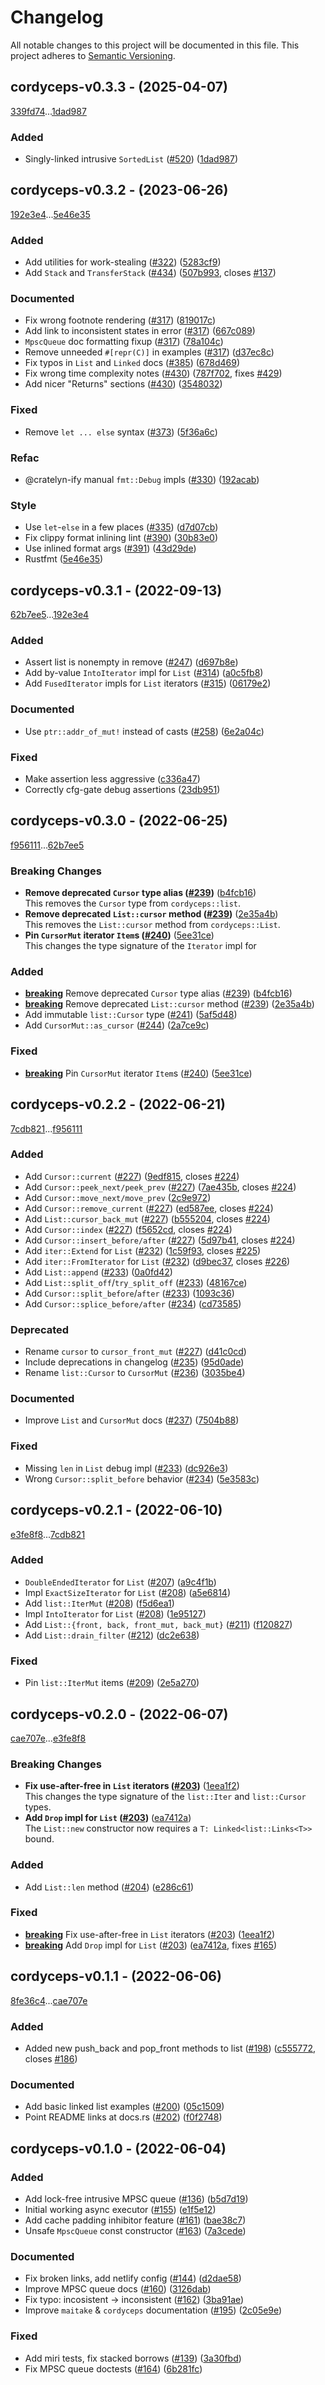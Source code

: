 # Changelog

All notable changes to this project will be documented in this file.
This project adheres to [Semantic Versioning](https://semver.org/spec/v2.0.0.html).

## cordyceps-v0.3.3 - (2025-04-07)

[339fd74](https://github.com/hawkw/mycelium/339fd745140513f802b67ec4ff9fe25987d8fae5)...[1dad987](https://github.com/hawkw/mycelium/1dad987b483078b248ac3e2e7a75f1ff2b463cc4)


### Added

- Singly-linked intrusive `SortedList` ([#520](https://github.com/hawkw/mycelium/issues/520)) ([1dad987](https://github.com/hawkw/mycelium/1dad987b483078b248ac3e2e7a75f1ff2b463cc4))

## cordyceps-v0.3.2 - (2023-06-26)

[192e3e4](https://github.com/hawkw/mycelium/192e3e4dd9794fe9c4573c9bf3602f331b291c97)...[5e46e35](https://github.com/hawkw/mycelium/5e46e35cae131d5f60f527e6659dc53b18e30ebb)


### Added

- Add utilities for work-stealing ([#322](https://github.com/hawkw/mycelium/issues/322)) ([5283cf9](https://github.com/hawkw/mycelium/5283cf9960f79d6c067b192449616396f89dc554))
- Add `Stack` and `TransferStack` ([#434](https://github.com/hawkw/mycelium/issues/434)) ([507b993](https://github.com/hawkw/mycelium/507b993eb50c5f83f2a43399d9e48f1b448aa297), closes [#137](https://github.com/hawkw/mycelium/issues/137))

### Documented

- Fix wrong footnote rendering ([#317](https://github.com/hawkw/mycelium/issues/317)) ([819017c](https://github.com/hawkw/mycelium/819017c0004b68b09dad34c5bbfdf82914fdccbe))
- Add link to inconsistent states in error ([#317](https://github.com/hawkw/mycelium/issues/317)) ([667c089](https://github.com/hawkw/mycelium/667c0894bc976ffe36eabf0967fe3395085996ad))
- `MpscQueue` doc formatting fixup ([#317](https://github.com/hawkw/mycelium/issues/317)) ([78a104c](https://github.com/hawkw/mycelium/78a104cbe29a55f054b8d2fe7b5a7293dafc7f35))
- Remove unneeded `#[repr(C)]` in examples ([#317](https://github.com/hawkw/mycelium/issues/317)) ([d37ec8c](https://github.com/hawkw/mycelium/d37ec8c2d8f968e44b07a1be708f794f5636f6d8))
- Fix typos in `List` and `Linked` docs ([#385](https://github.com/hawkw/mycelium/issues/385)) ([678d469](https://github.com/hawkw/mycelium/678d4692e7d003b9dcfa19acd65814984b3912a6))
- Fix wrong time complexity notes ([#430](https://github.com/hawkw/mycelium/issues/430)) ([787f702](https://github.com/hawkw/mycelium/787f702f8ac4d1420cc9ac27d93c0217beace937), fixes [#429](https://github.com/hawkw/mycelium/issues/429))
- Add nicer "Returns" sections ([#430](https://github.com/hawkw/mycelium/issues/430)) ([3548032](https://github.com/hawkw/mycelium/354803239df5a4af7873994f5055754e9e360d21))

### Fixed

- Remove `let ... else` syntax ([#373](https://github.com/hawkw/mycelium/issues/373)) ([5f36a6c](https://github.com/hawkw/mycelium/5f36a6cf6ef81763a927ee07f0c142c1704850a6))

### Refac

- @cratelyn-ify manual `fmt::Debug` impls ([#330](https://github.com/hawkw/mycelium/issues/330)) ([192acab](https://github.com/hawkw/mycelium/192acab3bae4d02ee11c179064d2c165131ca1af))

### Style

- Use `let`-`else` in a few places ([#335](https://github.com/hawkw/mycelium/issues/335)) ([d7d07cb](https://github.com/hawkw/mycelium/d7d07cb1afc1ce7b98f887d21badf25e23d8d9e0))
- Fix clippy format inlining lint ([#390](https://github.com/hawkw/mycelium/issues/390)) ([30b83e0](https://github.com/hawkw/mycelium/30b83e02b1cc9647f4a0a54dfccc79c727e7f1f1))
- Use inlined format args ([#391](https://github.com/hawkw/mycelium/issues/391)) ([43d29de](https://github.com/hawkw/mycelium/43d29de9d883a269389db91be9c224fdd518879a))
- Rustfmt ([5e46e35](https://github.com/hawkw/mycelium/5e46e35cae131d5f60f527e6659dc53b18e30ebb))

## cordyceps-v0.3.1 - (2022-09-13)

[62b7ee5](https://github.com/hawkw/mycelium/62b7ee5f7080d7843a0785be73977124590be526)...[192e3e4](https://github.com/hawkw/mycelium/192e3e4dd9794fe9c4573c9bf3602f331b291c97)


### Added

- Assert list is nonempty in remove ([#247](https://github.com/hawkw/mycelium/issues/247)) ([d697b8e](https://github.com/hawkw/mycelium/d697b8e3d91321a21cc7058c6b59ec78f05e4951))
- Add by-value `IntoIterator` impl for `List` ([#314](https://github.com/hawkw/mycelium/issues/314)) ([a0c5fb8](https://github.com/hawkw/mycelium/a0c5fb8d438f4250f00b449ebff231bab262d8d9))
- Add `FusedIterator` impls for `List` iterators ([#315](https://github.com/hawkw/mycelium/issues/315)) ([06179e2](https://github.com/hawkw/mycelium/06179e2855e9b91c7abbe2c15fe319ecbce1af36))

### Documented

- Use `ptr::addr_of_mut!` instead of casts ([#258](https://github.com/hawkw/mycelium/issues/258)) ([6e2a04c](https://github.com/hawkw/mycelium/6e2a04cdc4996b9b896583c7d4c12fa4fe1b190c))

### Fixed

- Make assertion less aggressive ([c336a47](https://github.com/hawkw/mycelium/c336a47b4787395516535841baaec6898155670a))
- Correctly cfg-gate debug assertions ([23db951](https://github.com/hawkw/mycelium/23db951d19cf410e07ed4c2c47ead20d2b592d21))

## cordyceps-v0.3.0 - (2022-06-25)

[f956111](https://github.com/hawkw/mycelium/f9561111fceead952261355594fa46e9027ca8dd)...[62b7ee5](https://github.com/hawkw/mycelium/62b7ee5f7080d7843a0785be73977124590be526)

### <a id = "cordyceps-v0.3.0-breaking"></a>Breaking Changes
- **Remove deprecated `Cursor` type alias ([#239](https://github.com/hawkw/mycelium/issues/239))** ([b4fcb16](b4fcb160214b2d44b5c740e4eb3c666fcd8dec3d))<br />This removes the `Cursor` type from `cordyceps::list`.
- **Remove deprecated `List::cursor` method ([#239](https://github.com/hawkw/mycelium/issues/239))** ([2e35a4b](2e35a4b82d5b5faa2ebfcefdf8a94885b32c3a99))<br />This removes the `List::cursor` method from `cordyceps::List`.
- **Pin `CursorMut` iterator `Item`s ([#240](https://github.com/hawkw/mycelium/issues/240))** ([5ee31ce](5ee31cee2312639800f27358e2ea1b41481d185e))<br />This changes the type signature of the `Iterator` impl for

### Added

- [**breaking**](#cordyceps-v0.3.0-breaking) Remove deprecated `Cursor` type alias ([#239](https://github.com/hawkw/mycelium/issues/239)) ([b4fcb16](https://github.com/hawkw/mycelium/b4fcb160214b2d44b5c740e4eb3c666fcd8dec3d))
- [**breaking**](#cordyceps-v0.3.0-breaking) Remove deprecated `List::cursor` method ([#239](https://github.com/hawkw/mycelium/issues/239)) ([2e35a4b](https://github.com/hawkw/mycelium/2e35a4b82d5b5faa2ebfcefdf8a94885b32c3a99))
- Add immutable `list::Cursor` type ([#241](https://github.com/hawkw/mycelium/issues/241)) ([5af5d48](https://github.com/hawkw/mycelium/5af5d488e431c004d7496237aac39fb0572eb137))
- Add `CursorMut::as_cursor` ([#244](https://github.com/hawkw/mycelium/issues/244)) ([2a7ce9c](https://github.com/hawkw/mycelium/2a7ce9cc2fcda1808f327253092a5e8309aa882a))

### Fixed

- [**breaking**](#cordyceps-v0.3.0-breaking) Pin `CursorMut` iterator `Item`s ([#240](https://github.com/hawkw/mycelium/issues/240)) ([5ee31ce](https://github.com/hawkw/mycelium/5ee31cee2312639800f27358e2ea1b41481d185e))

## cordyceps-v0.2.2 - (2022-06-21)

[7cdb821](https://github.com/hawkw/mycelium/7cdb82146fdddfa564d0ba78536da0b7579a63e0)...[f956111](https://github.com/hawkw/mycelium/f9561111fceead952261355594fa46e9027ca8dd)


### Added

- Add `Cursor::current` ([#227](https://github.com/hawkw/mycelium/issues/227)) ([9edf815](https://github.com/hawkw/mycelium/9edf81534f68d59e656a9ea897c1aa058dcf5d61), closes [#224](https://github.com/hawkw/mycelium/issues/224))
- Add `Cursor::peek_next/peek_prev` ([#227](https://github.com/hawkw/mycelium/issues/227)) ([7ae435b](https://github.com/hawkw/mycelium/7ae435bab55736e4282e10203ce97abec6fb8fa1), closes [#224](https://github.com/hawkw/mycelium/issues/224))
- Add `Cursor::move_next/move_prev` ([2c9e972](https://github.com/hawkw/mycelium/2c9e9720e8270716631b23eb99e06f993c064e95))
- Add `Cursor::remove_current` ([#227](https://github.com/hawkw/mycelium/issues/227)) ([ed587ee](https://github.com/hawkw/mycelium/ed587eecd0e19e83d7233a8ba33120fe89e4b4e2), closes [#224](https://github.com/hawkw/mycelium/issues/224))
- Add `List::cursor_back_mut` ([#227](https://github.com/hawkw/mycelium/issues/227)) ([b555204](https://github.com/hawkw/mycelium/b5552046a65ce017d751acde3cee54d95726cf4c), closes [#224](https://github.com/hawkw/mycelium/issues/224))
- Add `Cursor::index` ([#227](https://github.com/hawkw/mycelium/issues/227)) ([f5652cd](https://github.com/hawkw/mycelium/f5652cdd02764321aea19bf12d2a8730604159ca), closes [#224](https://github.com/hawkw/mycelium/issues/224))
- Add `Cursor::insert_before/after` ([#227](https://github.com/hawkw/mycelium/issues/227)) ([5d97b41](https://github.com/hawkw/mycelium/5d97b4193829d89d246bc20b2d50cb6daba331e0), closes [#224](https://github.com/hawkw/mycelium/issues/224))
- Add `iter::Extend` for `List` ([#232](https://github.com/hawkw/mycelium/issues/232)) ([1c59f93](https://github.com/hawkw/mycelium/1c59f93a95b0ab8a806f29e948b2a7de640b26cf), closes [#225](https://github.com/hawkw/mycelium/issues/225))
- Add `iter::FromIterator` for `List` ([#232](https://github.com/hawkw/mycelium/issues/232)) ([d9bec37](https://github.com/hawkw/mycelium/d9bec377c84e14068445523395d06b107c36d7dc), closes [#226](https://github.com/hawkw/mycelium/issues/226))
- Add `List::append` ([#233](https://github.com/hawkw/mycelium/issues/233)) ([0a0fd42](https://github.com/hawkw/mycelium/0a0fd420b0047008cc5bab0d6451054a4757ce20))
- Add `List::split_off`/`try_split_off` ([#233](https://github.com/hawkw/mycelium/issues/233)) ([48167ce](https://github.com/hawkw/mycelium/48167ce50d9b4174b4783ff32f226ff9386deb78))
- Add `Cursor::split_before`/`after` ([#233](https://github.com/hawkw/mycelium/issues/233)) ([1093c36](https://github.com/hawkw/mycelium/1093c36bc5bc9aaf46ac0041fb947431b8cad461))
- Add `Cursor::splice_before/after` ([#234](https://github.com/hawkw/mycelium/issues/234)) ([cd73585](https://github.com/hawkw/mycelium/cd735857da9e0e00bac3eb67a9e294c55df4f99c))

### Deprecated

- Rename `cursor` to `cursor_front_mut` ([#227](https://github.com/hawkw/mycelium/issues/227)) ([d41c0cd](https://github.com/hawkw/mycelium/d41c0cd98355eea687ca4d2b82e729f05546e096))
- Include deprecations in changelog ([#235](https://github.com/hawkw/mycelium/issues/235)) ([95d0ade](https://github.com/hawkw/mycelium/95d0ade3c3faed2d393d1e8d00495ad3284143d3))
- Rename `list::Cursor` to `CursorMut` ([#236](https://github.com/hawkw/mycelium/issues/236)) ([3035be4](https://github.com/hawkw/mycelium/3035be4fef6ca619c2800cd4c22ae39fbef7b4ee))

### Documented

- Improve `List` and `CursorMut` docs ([#237](https://github.com/hawkw/mycelium/issues/237)) ([7504b88](https://github.com/hawkw/mycelium/7504b88ecd97683f1e22132b2822aabcee487d1a))

### Fixed

- Missing `len` in `List` debug impl ([#233](https://github.com/hawkw/mycelium/issues/233)) ([dc926e3](https://github.com/hawkw/mycelium/dc926e39757c4e5e07b1900527541010a61c9881))
- Wrong `Cursor::split_before` behavior ([#234](https://github.com/hawkw/mycelium/issues/234)) ([5e3583c](https://github.com/hawkw/mycelium/5e3583c387ca31d7a0703908cbefe31c1b81293d))

## cordyceps-v0.2.1 - (2022-06-10)

[e3fe8f8](https://github.com/hawkw/mycelium/e3fe8f84212fa5c4ac5865d36a3cad9267c98c7c)...[7cdb821](https://github.com/hawkw/mycelium/7cdb82146fdddfa564d0ba78536da0b7579a63e0)


### Added

- `DoubleEndedIterator` for `List` ([#207](https://github.com/hawkw/mycelium/issues/207)) ([a9c4f1b](https://github.com/hawkw/mycelium/a9c4f1b0697a9fcda834d550ef6f2bc34dc14a02))
- Impl `ExactSizeIterator` for `List` ([#208](https://github.com/hawkw/mycelium/issues/208)) ([a5e6814](https://github.com/hawkw/mycelium/a5e681415d7a43f4facd5f9b89d9b36f220a3a71))
- Add `list::IterMut` ([#208](https://github.com/hawkw/mycelium/issues/208)) ([f5d6ea1](https://github.com/hawkw/mycelium/f5d6ea1e65ef4f10dc256555be0ceafba7639cb0))
- Impl `IntoIterator` for `List` ([#208](https://github.com/hawkw/mycelium/issues/208)) ([1e95127](https://github.com/hawkw/mycelium/1e9512700d9f4635eb5e704f48defb6e3cce448a))
- Add `List::{front, back, front_mut, back_mut}` ([#211](https://github.com/hawkw/mycelium/issues/211)) ([f120827](https://github.com/hawkw/mycelium/f12082763bb18b4622b8de95a31b23432b904d69))
- Add `List::drain_filter` ([#212](https://github.com/hawkw/mycelium/issues/212)) ([dc2e638](https://github.com/hawkw/mycelium/dc2e638e056e183ac6eedfa7b821393f5447ba45))

### Fixed

- Pin `list::IterMut` items ([#209](https://github.com/hawkw/mycelium/issues/209)) ([2e5a270](https://github.com/hawkw/mycelium/2e5a270235fc6a31efe61f61c128463b96ab02a2))

## cordyceps-v0.2.0 - (2022-06-07)

[cae707e](https://github.com/hawkw/mycelium/cae707ea55a5a755e4eafbbce2cee1fd8751e212)...[e3fe8f8](https://github.com/hawkw/mycelium/e3fe8f84212fa5c4ac5865d36a3cad9267c98c7c)

### <a id = "cordyceps-v0.2.0-breaking"></a>Breaking Changes
- **Fix use-after-free in `List` iterators ([#203](https://github.com/hawkw/mycelium/issues/203))** ([1eea1f2](1eea1f2290f0a858851a1fcb39d6d95c7b51cf37))<br />This changes the type signature of the `list::Iter` and `list::Cursor`
types.
- **Add `Drop` impl for `List` ([#203](https://github.com/hawkw/mycelium/issues/203))** ([ea7412a](ea7412ac2d7b31e98d8a69390db7a5b975569d90))<br />The `List::new` constructor now requires a `T: Linked<list::Links<T>>`
bound.

### Added

- Add `List::len` method ([#204](https://github.com/hawkw/mycelium/issues/204)) ([e286c61](https://github.com/hawkw/mycelium/e286c61f642dc9601f83edf2c33a1dd7d1637447))

### Fixed

- [**breaking**](#cordyceps-v0.2.0-breaking) Fix use-after-free in `List` iterators ([#203](https://github.com/hawkw/mycelium/issues/203)) ([1eea1f2](https://github.com/hawkw/mycelium/1eea1f2290f0a858851a1fcb39d6d95c7b51cf37))
- [**breaking**](#cordyceps-v0.2.0-breaking) Add `Drop` impl for `List` ([#203](https://github.com/hawkw/mycelium/issues/203)) ([ea7412a](https://github.com/hawkw/mycelium/ea7412ac2d7b31e98d8a69390db7a5b975569d90), fixes [#165](https://github.com/hawkw/mycelium/issues/165))

## cordyceps-v0.1.1 - (2022-06-06)

[8fe36c4](https://github.com/hawkw/mycelium/8fe36c49d724e77711e42717044832c45db3ed34)...[cae707e](https://github.com/hawkw/mycelium/cae707ea55a5a755e4eafbbce2cee1fd8751e212)


### Added

- Added new push_back and pop_front methods to list ([#198](https://github.com/hawkw/mycelium/issues/198)) ([c555772](https://github.com/hawkw/mycelium/c555772adf1ac6a58f0039a0ac9c8dea8b0bd38b), closes [#186](https://github.com/hawkw/mycelium/issues/186))

### Documented

- Add basic linked list examples ([#200](https://github.com/hawkw/mycelium/issues/200)) ([05c1509](https://github.com/hawkw/mycelium/05c15096db926675fb5453ecde711fa90b446849))
- Point README links at docs.rs ([#202](https://github.com/hawkw/mycelium/issues/202)) ([f0f2748](https://github.com/hawkw/mycelium/f0f27480793c2ce61d4057dbad3913de14830324))

## cordyceps-v0.1.0 - (2022-06-04)


### Added

- Add lock-free intrusive MPSC queue ([#136](https://github.com/hawkw/mycelium/issues/136)) ([b5d7d19](https://github.com/hawkw/mycelium/b5d7d191d86554bc1c04ddb229b29ffd6fc346ac))
- Initial working async executor ([#155](https://github.com/hawkw/mycelium/issues/155)) ([e1f5e12](https://github.com/hawkw/mycelium/e1f5e12d1f3f5a4bd40339e007649c223de692f7))
- Add cache padding inhibitor feature ([#161](https://github.com/hawkw/mycelium/issues/161)) ([bae38c7](https://github.com/hawkw/mycelium/bae38c78c506971c3d6d2d80fc2263e20f1965c3))
- Unsafe `MpscQueue` const constructor ([#163](https://github.com/hawkw/mycelium/issues/163)) ([7a3cede](https://github.com/hawkw/mycelium/7a3cede678be7467c79047b7f93bdbf5ff3f5d3a))

### Documented

- Fix broken links, add netlify config ([#144](https://github.com/hawkw/mycelium/issues/144)) ([d2dae58](https://github.com/hawkw/mycelium/d2dae5859cfafc903d10e7e4148ded381b1e88b4))
- Improve MPSC queue docs ([#160](https://github.com/hawkw/mycelium/issues/160)) ([3126dab](https://github.com/hawkw/mycelium/3126dabe4c3ddc52319007e153bfa325cd594be2))
- Fix typo: incosistent -> inconsistent ([#162](https://github.com/hawkw/mycelium/issues/162)) ([3ba91ae](https://github.com/hawkw/mycelium/3ba91aef42372986a1c1edde499cfef51980b4ad))
- Improve `maitake` & `cordyceps` documentation ([#195](https://github.com/hawkw/mycelium/issues/195)) ([2c05e9e](https://github.com/hawkw/mycelium/2c05e9ecc9aaa061ab86569587529aa17a92e23a))

### Fixed

- Add miri tests, fix stacked borrows ([#139](https://github.com/hawkw/mycelium/issues/139)) ([3a30fbd](https://github.com/hawkw/mycelium/3a30fbd59ff84db6d802849516d79f64f0b68371))
- Fix MPSC queue doctests ([#164](https://github.com/hawkw/mycelium/issues/164)) ([6b281fc](https://github.com/hawkw/mycelium/6b281fc31e2ffcf29b844d7020a30518378cee76))

<!-- generated by git-cliff -->
